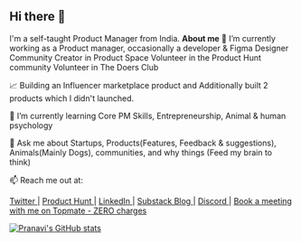 ## Hi there 👋
I'm a self-taught Product Manager from India.
**About me**
🔭 I’m currently working as a Product manager, occasionally a developer & Figma Designer
    Community Creator in Product Space
    Volunteer in the Product Hunt community
    Volunteer in The Doers Club
    
📈 Building an Influencer marketplace product and Additionally built 2 products which I didn't launched.

🌱 I’m currently learning Core PM Skills, Entrepreneurship, Animal & human psychology

💬 Ask me about Startups, Products(Features, Feedback & suggestions), Animals(Mainly Dogs), communities, and why things (Feed my brain to think) 

📫 Reach me out at:

<a href="https://x.com/Pranavi9228"> Twitter </a> |  <a href="https://www.producthunt.com/@pranavi_p"> Product Hunt </a> |  <a href="https://www.linkedin.com/in/pranavi-p/"> LinkedIn </a> |  <a href="https://pranavivel17.substack.com/">Substack Blog </a> |   <a href = "https://discord.gg/uD2SwEUB"> Discord </a> |   <a href ="https://topmate.io/pranavi/ "> Book a meeting with me on Topmate - ZERO charges </a>

[![Pranavi's GitHub stats](https://github-readme-stats.vercel.app/api?username=pranavi179&show_icons=true&theme=radical)](https://github.com/pranavi179/github-readme-stats)

<!--
**pranavi179/pranavi179** is a ✨ _special_ ✨ repository because its `README.md` (this file) appears on your GitHub profile.

Here are some ideas to get you started:

- 🔭 I’m currently working on ...
- 👯 I’m looking to collaborate on ...
- 🤔 I’m looking for help with ...
- 💬 Ask me about ...
- 📫 How to reach me: ...
- 😄 Pronouns: ...
- ⚡ Fun fact: ...
-->
